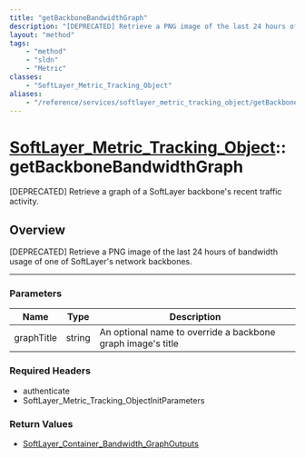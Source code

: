 ```yaml
---
title: "getBackboneBandwidthGraph"
description: "[DEPRECATED] Retrieve a PNG image of the last 24 hours of bandwidth usage of one of SoftLayer's network backbones."
layout: "method"
tags:
    - "method"
    - "sldn"
    - "Metric"
classes:
    - "SoftLayer_Metric_Tracking_Object"
aliases:
    - "/reference/services/softlayer_metric_tracking_object/getBackboneBandwidthGraph"
---
```

# [SoftLayer_Metric_Tracking_Object](/reference/services/SoftLayer_Metric_Tracking_Object)::getBackboneBandwidthGraph

[DEPRECATED] Retrieve a graph of a SoftLayer backbone's recent traffic activity.


## Overview 
[DEPRECATED] Retrieve a PNG image of the last 24 hours of bandwidth usage of one of SoftLayer's network backbones. 

-----

### Parameters 
|Name | Type | Description |
| --- | --- | --- |
|graphTitle| string| An optional name to override a backbone graph image's title|


### Required Headers
* authenticate
* SoftLayer_Metric_Tracking_ObjectInitParameters


### Return Values
* <a href='/reference/datatypes/SoftLayer_Container_Bandwidth_GraphOutputs'>SoftLayer_Container_Bandwidth_GraphOutputs </a>




